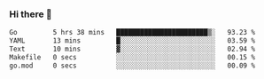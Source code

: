 ### Hi there 👋

<!--
**yeya24/yeya24** is a ✨ _special_ ✨ repository because its `README.md` (this file) appears on your GitHub profile.

Here are some ideas to get you started:

- 🔭 I’m currently working on ...
- 🌱 I’m currently learning ...
- 👯 I’m looking to collaborate on ...
- 🤔 I’m looking for help with ...
- 💬 Ask me about ...
- 📫 How to reach me: ...
- 😄 Pronouns: ...
- ⚡ Fun fact: ...
-->

<!--START_SECTION:waka-->

```txt
Go         5 hrs 38 mins   ███████████████████████▒░   93.23 %
YAML       13 mins         █░░░░░░░░░░░░░░░░░░░░░░░░   03.59 %
Text       10 mins         ▓░░░░░░░░░░░░░░░░░░░░░░░░   02.94 %
Makefile   0 secs          ░░░░░░░░░░░░░░░░░░░░░░░░░   00.15 %
go.mod     0 secs          ░░░░░░░░░░░░░░░░░░░░░░░░░   00.09 %
```

<!--END_SECTION:waka-->
